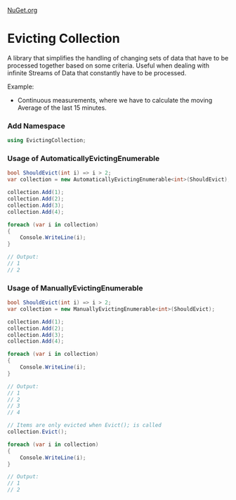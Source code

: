 [NuGet.org](https://github.com/PeterZbinden/EvictingCollection)

# Evicting Collection
A library that simplifies the handling of changing sets of data that have to be processed together based on some criteria.
Useful when dealing with infinite Streams of Data that constantly have to be processed.

Example:
- Continuous measurements, where we have to calculate the moving Average of the last 15 minutes.

### Add Namespace
```csharp
using EvictingCollection;
```

### Usage of AutomaticallyEvictingEnumerable
```csharp
bool ShouldEvict(int i) => i > 2;
var collection = new AutomaticallyEvictingEnumerable<int>(ShouldEvict);

collection.Add(1);
collection.Add(2);
collection.Add(3);
collection.Add(4);

foreach (var i in collection)
{
    Console.WriteLine(i);
}

// Output:
// 1
// 2
```

### Usage of ManuallyEvictingEnumerable
```csharp
bool ShouldEvict(int i) => i > 2;
var collection = new ManuallyEvictingEnumerable<int>(ShouldEvict);

collection.Add(1);
collection.Add(2);
collection.Add(3);
collection.Add(4);

foreach (var i in collection)
{
    Console.WriteLine(i);
}

// Output:
// 1
// 2
// 3
// 4

// Items are only evicted when Evict(); is called
collection.Evict();

foreach (var i in collection)
{
    Console.WriteLine(i);
}

// Output:
// 1
// 2
```